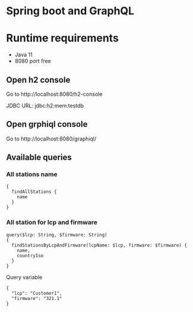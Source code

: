 # Spring boot and GraphQL

# Runtime requirements
- Java 11
- 8080 port free

## Open h2 console
Go to http://localhost:8080/h2-console

JDBC URL: jdbc:h2:mem:testdb

## Open grphiql console
Go to http://localhost:8080/graphiql/

## Available queries

### All stations name
```
{
  findAllStations {
    name
  }
}
```

### All station for lcp and firmware
```
query($lcp: String, $firmware: String)
{
  findStationsByLcpAndFirmware(lcpName: $lcp, firmware: $firmware) {
    name,
    countryIso
  }
}
```
Query variable
```
{
  "lcp": "Customer1",
  "firmware": "321.1"
}
```
